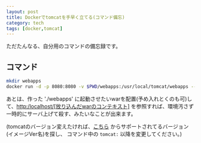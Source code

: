 ```yaml
---
layout: post
title: Dockerでtomcatを手早く立てる(コマンド備忘)
category: tech
tags: [docker,tomcat]
---
```


ただたんなる、自分用のコマンドの備忘録です。

## コマンド

```bash
mkdir webapps
docker run -d -p 8080:8080 -v $PWD/webapps:/usr/local/tomcat/webapps --name tomcat9 tomcat:9.0-jre8-alpine
```

あとは、作った './webapps' に起動させたいwarを配置(予め入れとくのも可)して、[http:/localhost/[放り込んだwarのコンテキスト]](http://localhost/[放り込んだwarのコンテキスト]) を参照すれば、環境汚さず一時的にサーバ上げて殺す、みたいなことが出来ます。

(tomcatのバージョン変えたければ、[こちら](https://hub.docker.com/r/library/tomcat/) からサポートされてるバージョン(イメージVer名)を探し、 コマンド中の `tomcat:` 以降を変更してください。)
